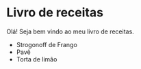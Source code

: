 # **Livro de receitas**

Olá! Seja bem vindo ao meu livro de receitas.

 - Strogonoff de Frango
 - Pavê
 - Torta de limão

